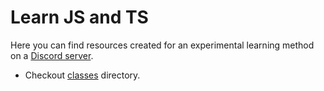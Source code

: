 # Learn JS and TS

Here you can find resources created for an experimental learning method on a [Discord server](https://discord.gg/GPVC7q8qgj).

- Checkout [classes](./classes/) directory.

